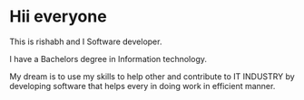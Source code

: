 # Hii everyone
 
 This is rishabh and 
I Software developer.

I have a Bachelors degree in Information technology. 

My dream is to use my skills to help other and contribute to IT INDUSTRY by developing software that helps every in doing work in efficient manner.
